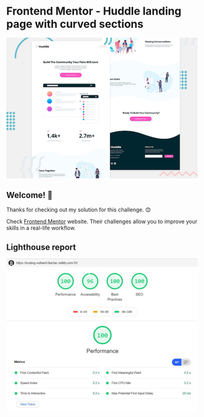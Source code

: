 # Frontend Mentor - Huddle landing page with curved sections

![Header/intro section for the Huddle landing page with curved sections](./design/desktop-preview.jpg)

## Welcome! 👋

Thanks for checking out my solution for this challenge. :blush:

Check [Frontend Mentor](https://beta.frontendmentor.io) website. Their challenges allow you to improve your skills in a real-life workflow.

## Lighthouse report

![Lighthouse report for my solution](./lighthouse-report/lighthouse-10-challenge.JPG)